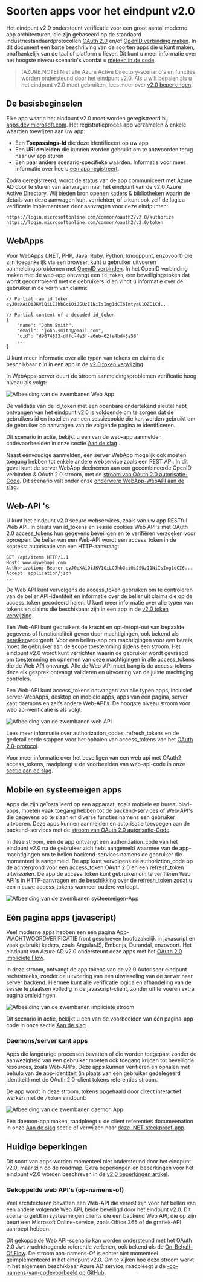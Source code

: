 <properties
    pageTitle="Typen van het eindpunt v2.0 | Microsoft Azure"
    description="De soorten apps en scenario's die worden ondersteund door het eindpunt van de v2.0 Azure AD."
    services="active-directory"
    documentationCenter=""
    authors="dstrockis"
    manager="mbaldwin"
    editor=""/>

<tags
    ms.service="active-directory"
    ms.workload="identity"
    ms.tgt_pltfrm="na"
    ms.devlang="na"
    ms.topic="article"
    ms.date="09/30/2016"
    ms.author="dastrock"/>

# <a name="types-of-apps-for-the-v20-endpoint"></a>Soorten apps voor het eindpunt v2.0
Het eindpunt v2.0 ondersteunt verificatie voor een groot aantal moderne app architecturen, die zijn gebaseerd op de standaard industriestandaardprotocollen [OAuth 2.0](active-directory-v2-protocols.md#oauth2-authorization-code-flow) en/of [OpenID verbinding maken](active-directory-v2-protocols.md#openid-connect-sign-in-flow).  In dit document een korte beschrijving van de soorten apps die u kunt maken, onafhankelijk van de taal of platform u liever.  Dit kunt u meer informatie over het hoogste niveau scenario's voordat u [meteen in de code](active-directory-appmodel-v2-overview.md#getting-started).

> [AZURE.NOTE]
    Niet alle Azure Active Directory-scenario's en functies worden ondersteund door het eindpunt v2.0.  Als u wilt bepalen als u het eindpunt v2.0 moet gebruiken, lees meer over [v2.0 beperkingen](active-directory-v2-limitations.md).

## <a name="the-basics"></a>De basisbeginselen
Elke app waarin het eindpunt v2.0 moet worden geregistreerd bij [apps.dev.microsoft.com](https://apps.dev.microsoft.com/?referrer=https://azure.microsoft.com/documentation/articles&deeplink=/appList).  Het registratieproces app verzamelen & enkele waarden toewijzen aan uw app:

- Een **Toepassings-Id** die deze identificeert op uw app
- Een **URI omleiden** die kunnen worden gebruikt om te antwoorden terug naar uw app sturen
- Een paar andere scenario-specifieke waarden.  Informatie voor meer informatie over hoe u [een app registreert](active-directory-v2-app-registration.md).

Zodra geregistreerd, wordt de status van de app communiceert met Azure AD door te sturen van aanvragen naar het eindpunt van de v2.0 Azure Active Directory.  Wij bieden bron openen kaders & bibliotheken waarin de details van deze aanvragen kunt verrichten, of u kunt ook zelf de logica verificatie implementeren door aanvragen voor deze eindpunten:

```
https://login.microsoftonline.com/common/oauth2/v2.0/authorize
https://login.microsoftonline.com/common/oauth2/v2.0/token
```
<!-- TODO: Need a page for libraries to link to -->

## <a name="web-apps"></a>WebApps
Voor WebApps (.NET, PHP, Java, Ruby, Python, knooppunt, enzovoort) die zijn toegankelijk via een browser, kunt u gebruiker uitvoeren aanmeldingsproblemen met [OpenID verbinden](active-directory-v2-protocols.md#openid-connect-sign-in-flow).  In het OpenID verbinding maken met de web-app ontvangt een `id_token`, een beveiligingstoken dat wordt gecontroleerd met de gebruikers id en vindt u informatie over de gebruiker in de vorm van claims:

```
// Partial raw id_token
eyJ0eXAiOiJKV1QiLCJhbGciOiJSUzI1NiIsIng1dCI6ImtyaU1QZG1Cd...

// Partial content of a decoded id_token
{
    "name": "John Smith",
    "email": "john.smith@gmail.com",
    "oid": "d9674823-dffc-4e3f-a6eb-62fe4bd48a58"
    ...
}
```

U kunt meer informatie over alle typen van tokens en claims die beschikbaar zijn in een app in de [v2.0 token verwijzing](active-directory-v2-tokens.md).

In WebApps-server duurt de stroom aanmeldingsproblemen verificatie hoog niveau als volgt:

![Afbeelding van de zwembanen Web App](../media/active-directory-v2-flows/convergence_scenarios_webapp.png)

De validatie van de id_token met een openbare ondertekend sleutel hebt ontvangen van het eindpunt v2.0 is voldoende om te zorgen dat de gebruikers id en instellen van een sessiecookie die kan worden gebruikt om de gebruiker op aanvragen van de volgende pagina te identificeren.

Dit scenario in actie, bekijkt u een van de web-app aanmelden codevoorbeelden in onze sectie [Aan de slag](active-directory-appmodel-v2-overview.md#getting-started) .

Naast eenvoudige aanmelden, een server WebApp mogelijk ook moeten toegang hebben tot enkele andere webservice zoals een REST API.  In dit geval kunt de server WebApp deelnemen aan een gecombineerde OpenID verbinden & OAuth 2.0 stroom, met de [stroom van OAuth 2.0 autorisatie-Code](active-directory-v2-protocols.md#oauth2-authorization-code-flow). Dit scenario valt onder onze [onderwerp WebApp-WebAPI aan de slag](active-directory-v2-devquickstarts-webapp-webapi-dotnet.md).

## <a name="web-apis"></a>Web-API 's
U kunt het eindpunt v2.0 secure webservices, zoals van uw app RESTful Web API.  In plaats van id_tokens en sessie cookies Web API's met OAuth 2.0 access_tokens hun gegevens beveiligen en te verifiëren verzoeken voor oproepen.  De beller van een Web-API wordt een access_token in de koptekst autorisatie van een HTTP-aanvraag:

```
GET /api/items HTTP/1.1
Host: www.mywebapi.com
Authorization: Bearer eyJ0eXAiOiJKV1QiLCJhbGciOiJSUzI1NiIsIng1dCI6...
Accept: application/json
...
```

De Web API kunt vervolgens de access_token gebruiken om te controleren van de beller API-identiteit en informatie over de beller uit claims die op de access_token gecodeerd halen.  U kunt meer informatie over alle typen van tokens en claims die beschikbaar zijn in een app in de [v2.0 token verwijzing](active-directory-v2-tokens.md).

Een Web-API kunt gebruikers de kracht en opt-in/opt-out van bepaalde gegevens of functionaliteit geven door machtigingen, ook bekend als [bereiken](active-directory-v2-scopes.md)weergeeft.  Voor een bellen-app om machtigingen voor een bereik, moet de gebruiker aan de scope toestemming tijdens een stroom.  Het eindpunt v2.0 wordt kunt verrichten waarin de gebruiker wordt gevraagd om toestemming en opnemen van deze machtigingen in alle access_tokens die de Web API ontvangt.  Alle de Web-API moet bang is de access_tokens deze elk gesprek ontvangt valideren en uitvoering van de juiste machtiging controles.

Een Web-API kunt access_tokens ontvangen van alle typen apps, inclusief server-WebApps, desktop en mobiele apps, apps van één pagina, server kant daemons en zelfs andere Web-API's.  De hoogste niveau stroom voor web api-verificatie is als volgt:

![Afbeelding van de zwembanen web API](../media/active-directory-v2-flows/convergence_scenarios_webapi.png)

Lees meer informatie over authorization_codes, refresh_tokens en de gedetailleerde stappen voor het ophalen van access_tokens van het [OAuth 2.0-protocol](active-directory-v2-protocols-oauth-code.md).

Voor meer informatie over het beveiligen van een web api met OAuth2 access_tokens, raadpleegt u de voorbeelden van web-api-code in onze [sectie aan de slag](active-directory-appmodel-v2-overview.md#getting-started).


## <a name="mobile-and-native-apps"></a>Mobile en systeemeigen apps
Apps die zijn geïnstalleerd op een apparaat, zoals mobiele en bureaublad-apps, moeten vaak toegang hebben tot de backend-services of Web-API's die gegevens op te slaan en diverse functies namens een gebruiker uitvoeren.  Deze apps kunnen aanmelden en autorisatie toevoegen aan de backend-services met de [stroom van OAuth 2.0 autorisatie-Code](active-directory-v2-protocols-oauth-code.md).  

In deze stroom, een de app ontvangt een authorization_code van het eindpunt v2.0 na de gebruiker zich hebt aangemeld waarmee van de app-machtigingen om te bellen backend-services namens de gebruiker die momenteel is aangemeld.  De app kunt vervolgens de authoriztion_code op de achtergrond voor een access_token OAuth 2.0 en een refresh_token uitwisselen.  De app de access_token kunt gebruiken om te verifiëren Web API's in HTTP-aanvragen en de beschikking over de refresh_token zodat u een nieuwe access_tokens wanneer oudere verloopt.

![Afbeelding van de zwembanen systeemeigen-App](../media/active-directory-v2-flows/convergence_scenarios_native.png)

## <a name="single-page-apps-javascript"></a>Eén pagina apps (javascript)
Veel moderne apps hebben een één pagina App-WACHTWOORDVERIFICATIE front geschreven hoofdzakelijk in javascript en vaak gebruikt kaders, zoals AngularJS, Ember.js, Durandal, enzovoort.  Het eindpunt van Azure AD v2.0 ondersteunt deze apps met het [OAuth 2.0 impliciete Flow](active-directory-v2-protocols-implicit.md).

In deze stroom, ontvangt de app tokens van de v2.0 Autoriseer eindpunt rechtstreeks, zonder de uitvoering van een uitwisseling van de server naar server backend.  Hiermee kunt alle verificatie logica en afhandeling van de sessie te plaatsen volledig in de javascript-client, zonder uit te voeren extra pagina omleidingen.

![Afbeelding van de zwembanen impliciete stroom](../media/active-directory-v2-flows/convergence_scenarios_implicit.png)

Dit scenario in actie, bekijkt u een van de voorbeelden van één pagina-app-code in onze sectie [Aan de slag](active-directory-appmodel-v2-overview.md#getting-started) .

### <a name="daemonsserver-side-apps"></a>Daemons/server kant apps
Apps die langdurige processen bevatten of die worden toegepast zonder de aanwezigheid van een gebruiker moeten ook toegang krijgen tot beveiligde resources, zoals Web-API's.  Deze apps kunnen verifiëren en ophalen met behulp van de app-identiteit (in plaats van een gebruiker gedelegeerd identiteit) met de OAuth 2.0-client tokens referenties stroom.

De app wordt in deze stroom, tokens opgehaald door direct interactief werken met de `/token` eindpunt:

![Afbeelding van de zwembanen daemon App](../media/active-directory-v2-flows/convergence_scenarios_daemon.png)

Een daemon-app maken, raadpleegt u de client referenties documeenation in onze [Aan de slag](active-directory-appmodel-v2-overview.md#getting-started) sectie of verwijzen naar [deze .NET-steekproef-app](https://github.com/Azure-Samples/active-directory-dotnet-daemon-v2).

## <a name="current-limitations"></a>Huidige beperkingen
Dit soort van apps worden momenteel niet ondersteund door het eindpunt v2.0, maar zijn op de roadmap.  Extra beperkingen en beperkingen voor het eindpunt v2.0 worden beschreven in de [v2.0 beperkingen artikel](active-directory-v2-limitations.md).

### <a name="chained-web-apis-on-behalf-of"></a>Gekoppelde web API's (op-namens-of)
Veel architecturen bevatten een Web-API die vereist zijn voor het bellen van een andere volgende Web API, beide beveiligd door het eindpunt v2.0.  Dit scenario geldt in systeemeigen clients die een backend Web API, die op zijn beurt een Microsoft Online-service, zoals Office 365 of de grafiek-API aanroept hebben.

Dit gekoppelde Web API-scenario kan worden ondersteund met het OAuth 2.0 Jwt vruchtdragende referentie verlenen, ook bekend als de [On-Behalf-Of Flow](active-directory-v2-protocols.md#oauth2-on-behalf-of-flow).  De stroom aan-namens-Of is echter niet momenteel geïmplementeerd in het eindpunt v2.0.  Om te kijken hoe deze stroom werkt in het algemeen beschikbaar Azure AD service, raadpleegt u de [-op-namens-van-codevoorbeeld op GitHub](https://github.com/AzureADSamples/WebAPI-OnBehalfOf-DotNet).
